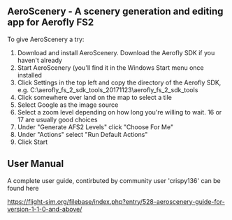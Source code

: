 ## AeroScenery - A scenery generation and editing app for Aerofly FS2

To give AeroScenery a try:

1. Download and install AeroScenery. Download the Aerofly SDK if you haven't already
2. Start AeroScenery (you'll find it in the Windows Start menu once installed
3. Click Settings in the top left and copy the directory of the Aerofly SDK, e.g. C:\aerofly_fs_2_sdk_tools_20171123\aerofly_fs_2_sdk_tools
4. Click somewhere over land on the map to select a tile
5. Select Google as the image source
6. Select a zoom level depending on how long you're willing to wait. 16 or 17 are usually good choices
7. Under "Generate AFS2 Levels" click "Choose For Me"
8. Under "Actions" select "Run Default Actions"
9. Click Start

## User Manual

A complete user guide, contirbuted by community user 'crispy136' can be found here

https://flight-sim.org/filebase/index.php?entry/528-aeroscenery-guide-for-version-1-1-0-and-above/
